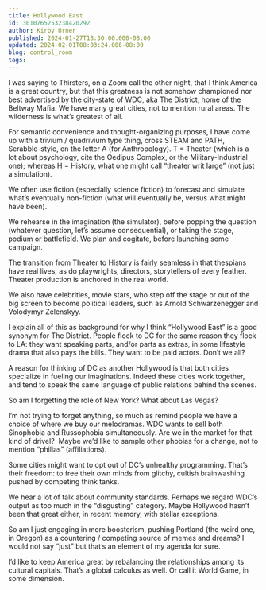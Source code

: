 ```yaml
---
title: Hollywood East
id: 3010765253238420292
author: Kirby Urner
published: 2024-01-27T18:30:00.000-08:00
updated: 2024-02-01T08:03:24.006-08:00
blog: control_room
tags: 
---
```


I was saying to Thirsters, on a Zoom call the other night, that I think America is a great country, but that this greatness is not somehow championed nor best advertised by the city-state of WDC, aka The District, home of the Beltway Mafia. We have many great cities, not to mention rural areas. The wilderness is what’s greatest of all.

For semantic convenience and thought-organizing purposes, I have come up with a trivium / quadrivium type thing, cross STEAM and PATH, Scrabble-style, on the letter A (for Anthropology). T = Theater (which is a lot about psychology, cite the Oedipus Complex, or the Military-Industrial one); whereas H = History, what one might call “theater writ large” (not just a simulation). 

We often use fiction (especially science fiction) to forecast and simulate what’s eventually non-fiction (what will eventually be, versus what might have been). 

We rehearse in the imagination (the simulator), before popping the question (whatever question, let’s assume consequential), or taking the stage, podium or battlefield. We plan and cogitate, before launching some campaign.

The transition from Theater to History is fairly seamless in that thespians have real lives, as do playwrights, directors, storytellers of every feather. Theater production is anchored in the real world. 

We also have celebrities, movie stars, who step off the stage or out of the big screen to become political leaders, such as Arnold Schwarzenegger and Volodymyr Zelenskyy. 

I explain all of this as background for why I think “Hollywood East” is a good synonym for The District. People flock to DC for the same reason they flock to LA: they want speaking parts, and/or parts as extras, in some lifestyle drama that also pays the bills. They want to be paid actors. Don’t we all?

A reason for thinking of DC as another Hollywood is that both cities specialize in fueling our imaginations. Indeed these cities work together, and tend to speak the same language of public relations behind the scenes.

So am I forgetting the role of New York? What about Las Vegas?

I’m not trying to forget anything, so much as remind people we have a choice of where we buy our melodramas. WDC wants to sell both Sinophobia and Russophobia simultaneously. Are we in the market for that kind of drivel?  Maybe we’d like to sample other phobias for a change, not to mention “philias” (affiliations).

Some cities might want to opt out of DC’s unhealthy programming. That’s their freedom: to free their own minds from glitchy, cultish brainwashing pushed by competing think tanks.

We hear a lot of talk about community standards. Perhaps we regard WDC’s output as too much in the “disgusting” category. Maybe Hollywood hasn’t been that great either, in recent memory, with stellar exceptions.

So am I just engaging in more boosterism, pushing Portland (the weird one, in Oregon) as a countering / competing source of memes and dreams? I would not say “just” but that’s an element of my agenda for sure. 

I’d like to keep America great by rebalancing the relationships among its cultural capitals. That’s a global calculus as well. Or call it World Game, in some dimension.